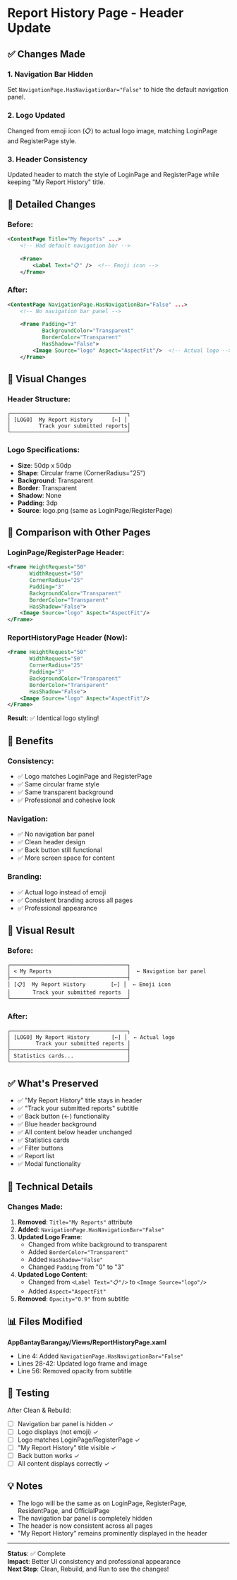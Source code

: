 # Report History Page - Header Update

## ✅ Changes Made

### 1. Navigation Bar Hidden
Set `NavigationPage.HasNavigationBar="False"` to hide the default navigation panel.

### 2. Logo Updated
Changed from emoji icon (📋) to actual logo image, matching LoginPage and RegisterPage style.

### 3. Header Consistency
Updated header to match the style of LoginPage and RegisterPage while keeping "My Report History" title.

## 📝 Detailed Changes

### Before:
```xml
<ContentPage Title="My Reports" ...>
    <!-- Had default navigation bar -->
    
    <Frame>
        <Label Text="📋" />  <!-- Emoji icon -->
    </Frame>
```

### After:
```xml
<ContentPage NavigationPage.HasNavigationBar="False" ...>
    <!-- No navigation bar panel -->
    
    <Frame Padding="3" 
           BackgroundColor="Transparent" 
           BorderColor="Transparent"
           HasShadow="False">
        <Image Source="logo" Aspect="AspectFit"/>  <!-- Actual logo -->
    </Frame>
```

## 🎨 Visual Changes

### Header Structure:
```
┌─────────────────────────────────────┐
│ [LOGO]  My Report History      [←] │
│         Track your submitted reports│
└─────────────────────────────────────┘
```

### Logo Specifications:
- **Size**: 50dp x 50dp
- **Shape**: Circular frame (CornerRadius="25")
- **Background**: Transparent
- **Border**: Transparent
- **Shadow**: None
- **Padding**: 3dp
- **Source**: logo.png (same as LoginPage/RegisterPage)

## 📐 Comparison with Other Pages

### LoginPage/RegisterPage Header:
```xml
<Frame HeightRequest="50" 
       WidthRequest="50" 
       CornerRadius="25" 
       Padding="3" 
       BackgroundColor="Transparent" 
       BorderColor="Transparent"
       HasShadow="False">
    <Image Source="logo" Aspect="AspectFit"/>
</Frame>
```

### ReportHistoryPage Header (Now):
```xml
<Frame HeightRequest="50" 
       WidthRequest="50" 
       CornerRadius="25" 
       Padding="3" 
       BackgroundColor="Transparent" 
       BorderColor="Transparent"
       HasShadow="False">
    <Image Source="logo" Aspect="AspectFit"/>
</Frame>
```

**Result**: ✅ Identical logo styling!

## 🎯 Benefits

### Consistency:
- ✅ Logo matches LoginPage and RegisterPage
- ✅ Same circular frame style
- ✅ Same transparent background
- ✅ Professional and cohesive look

### Navigation:
- ✅ No navigation bar panel
- ✅ Clean header design
- ✅ Back button still functional
- ✅ More screen space for content

### Branding:
- ✅ Actual logo instead of emoji
- ✅ Consistent branding across all pages
- ✅ Professional appearance

## 📱 Visual Result

### Before:
```
┌─────────────────────────────────────┐
│ < My Reports                        │  ← Navigation bar panel
├─────────────────────────────────────┤
│ [📋]  My Report History        [←] │  ← Emoji icon
│       Track your submitted reports  │
└─────────────────────────────────────┘
```

### After:
```
┌─────────────────────────────────────┐
│ [LOGO] My Report History       [←] │  ← Actual logo
│        Track your submitted reports │
├─────────────────────────────────────┤
│ Statistics cards...                 │
└─────────────────────────────────────┘
```

## ✅ What's Preserved

- ✅ "My Report History" title stays in header
- ✅ "Track your submitted reports" subtitle
- ✅ Back button (←) functionality
- ✅ Blue header background
- ✅ All content below header unchanged
- ✅ Statistics cards
- ✅ Filter buttons
- ✅ Report list
- ✅ Modal functionality

## 🔧 Technical Details

### Changes Made:
1. **Removed**: `Title="My Reports"` attribute
2. **Added**: `NavigationPage.HasNavigationBar="False"`
3. **Updated Logo Frame**:
   - Changed from white background to transparent
   - Added `BorderColor="Transparent"`
   - Added `HasShadow="False"`
   - Changed `Padding` from "0" to "3"
4. **Updated Logo Content**:
   - Changed from `<Label Text="📋"/>` to `<Image Source="logo"/>`
   - Added `Aspect="AspectFit"`
5. **Removed**: `Opacity="0.9"` from subtitle

## 📊 Files Modified

**AppBantayBarangay/Views/ReportHistoryPage.xaml**
- Line 4: Added `NavigationPage.HasNavigationBar="False"`
- Lines 28-42: Updated logo frame and image
- Line 56: Removed opacity from subtitle

## 🚀 Testing

After Clean & Rebuild:
- [ ] Navigation bar panel is hidden ✓
- [ ] Logo displays (not emoji) ✓
- [ ] Logo matches LoginPage/RegisterPage ✓
- [ ] "My Report History" title visible ✓
- [ ] Back button works ✓
- [ ] All content displays correctly ✓

## 💡 Notes

- The logo will be the same as on LoginPage, RegisterPage, ResidentPage, and OfficialPage
- The navigation bar panel is completely hidden
- The header is now consistent across all pages
- "My Report History" remains prominently displayed in the header

---

**Status**: ✅ Complete  
**Impact**: Better UI consistency and professional appearance  
**Next Step**: Clean, Rebuild, and Run to see the changes!
